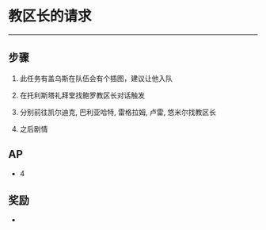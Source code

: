 # 教区长的请求

---

## 步骤

1. 此任务有盖乌斯在队伍会有个插图，建议让他入队

2. 在托利斯塔礼拜堂找鲍罗教区长对话触发

3. 分别前往凯尔迪克, 巴利亚哈特, 雷格拉姆, 卢雷, 悠米尔找教区长

4. 之后剧情

## AP

- 4

## 奖励

- 